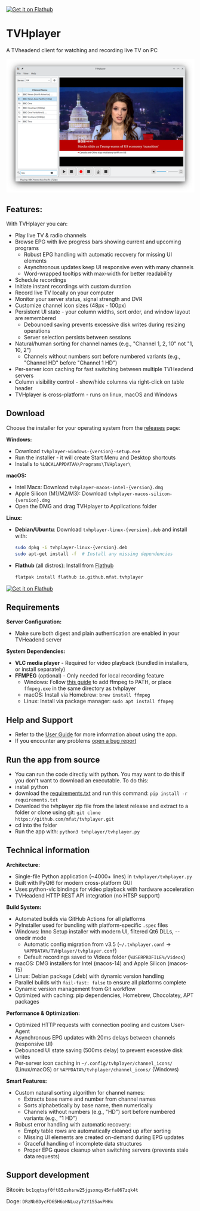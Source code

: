 
<a href='https://flathub.org/apps/io.github.mfat.tvhplayer'>
    <img width='240' alt='Get it on Flathub' src='https://flathub.org/api/badge?locale=en'/>
  </a>

# TVHplayer
A TVheadend client for watching and recording live TV on PC

![Screenshot_6](Screenshots/Screenshot_6.png)




## Features:

With TVHplayer you can:
- Play live TV & radio channels
- Browse EPG with live progress bars showing current and upcoming programs
  - Robust EPG handling with automatic recovery for missing UI elements
  - Asynchronous updates keep UI responsive even with many channels
  - Word-wrapped tooltips with max-width for better readability
- Schedule recordings
- Initiate instant recordings with custom duration
- Record live TV locally on your computer
- Monitor your server status, signal strength and DVR
- Customize channel icon sizes (48px - 100px)
- Persistent UI state - your column widths, sort order, and window layout are remembered
  - Debounced saving prevents excessive disk writes during resizing operations
  - Server selection persists between sessions
- Natural/human sorting for channel names (e.g., "Channel 1, 2, 10" not "1, 10, 2")
  - Channels without numbers sort before numbered variants (e.g., "Channel HD" before "Channel 1 HD")
- Per-server icon caching for fast switching between multiple TVHeadend servers
- Column visibility control - show/hide columns via right-click on table header
- TVHplayer is cross-platform - runs on linux, macOS and Windows

## Download

Choose the installer for your operating system from the [releases](https://github.com/mfat/tvhplayer/releases) page:

**Windows:**
- Download `tvhplayer-windows-{version}-setup.exe`
- Run the installer - it will create Start Menu and Desktop shortcuts
- Installs to `%LOCALAPPDATA%\Programs\TVHplayer\`

**macOS:**
- Intel Macs: Download `tvhplayer-macos-intel-{version}.dmg`
- Apple Silicon (M1/M2/M3): Download `tvhplayer-macos-silicon-{version}.dmg`
- Open the DMG and drag TVHplayer to Applications folder

**Linux:**
- **Debian/Ubuntu**: Download `tvhplayer-linux-{version}.deb` and install with:
  ```bash
  sudo dpkg -i tvhplayer-linux-{version}.deb
  sudo apt-get install -f  # Install any missing dependencies
  ```
- **Flathub** (all distros): Install from [Flathub](https://flathub.org/apps/io.github.mfat.tvhplayer)
  ```bash
  flatpak install flathub io.github.mfat.tvhplayer
  ```

<a href='https://flathub.org/apps/io.github.mfat.tvhplayer'>
    <img width='240' alt='Get it on Flathub' src='https://flathub.org/api/badge?locale=en'/>
  </a>


## Requirements

**Server Configuration:**
- Make sure both digest and plain authentication are enabled in your TVHeadend server

**System Dependencies:**
- **VLC media player** - Required for video playback (bundled in installers, or install separately)
- **FFMPEG** (optional) - Only needed for local recording feature
  - Windows: Follow [this guide](https://phoenixnap.com/kb/ffmpeg-windows) to add ffmpeg to PATH, or place `ffmpeg.exe` in the same directory as tvhplayer
  - macOS: Install via Homebrew: `brew install ffmpeg`
  - Linux: Install via package manager: `sudo apt install ffmpeg`
 
## Help and Support
- Refer to the [User Guide](https://github.com/mfat/tvhplayer/wiki/User-Guide) for more information about using the app. 
- If you encounter any problems [open a bug report](https://github.com/user/repository/issues/new)

## Run the app from source 
- You can run the code directly with python. You may want to do this if you don't want to download an executable.
To do this:
- install python
- download the [requirements.txt](https://github.com/mfat/tvhplayer/blob/main/requirements.txt) and run this command:
  `pip install -r requirements.txt`
- Download the tvhplayer zip file from the latest release and extract to a folder or clone using git:
  `git clone https://github.com/mfat/tvhplayer.git`
- cd into the folder
- Run the app with:
  `python3 tvhplayer/tvhplayer.py`

## Technical information

**Architecture:**
- Single-file Python application (~4000+ lines) in `tvhplayer/tvhplayer.py`
- Built with PyQt6 for modern cross-platform GUI
- Uses python-vlc bindings for video playback with hardware acceleration
- TVHeadend HTTP REST API integration (no HTSP support)

**Build System:**
- Automated builds via GitHub Actions for all platforms
- PyInstaller used for bundling with platform-specific `.spec` files
- Windows: Inno Setup installer with modern UI, filtered Qt6 DLLs, --onedir mode
  - Automatic config migration from v3.5 (`~/.tvhplayer.conf` → `%APPDATA%/TVHplayer/tvhplayer.conf`)
  - Default recordings saved to Videos folder (`%USERPROFILE%/Videos`)
- macOS: DMG installers for Intel (macos-14) and Apple Silicon (macos-15)
- Linux: Debian package (.deb) with dynamic version handling
- Parallel builds with `fail-fast: false` to ensure all platforms complete
- Dynamic version management from Git workflow
- Optimized with caching: pip dependencies, Homebrew, Chocolatey, APT packages

**Performance & Optimization:**
- Optimized HTTP requests with connection pooling and custom User-Agent
- Asynchronous EPG updates with 20ms delays between channels (responsive UI)
- Debounced UI state saving (500ms delay) to prevent excessive disk writes
- Per-server icon caching in `~/.config/tvhplayer/channel_icons/` (Linux/macOS) or `%APPDATA%/tvhplayer/channel_icons/` (Windows)

**Smart Features:**
- Custom natural sorting algorithm for channel names:
  - Extracts base name and number from channel names
  - Sorts alphabetically by base name, then numerically
  - Channels without numbers (e.g., "HD") sort before numbered variants (e.g., "1 HD")
- Robust error handling with automatic recovery:
  - Empty table rows are automatically cleaned up after sorting
  - Missing UI elements are created on-demand during EPG updates
  - Graceful handling of incomplete data structures
  - Proper EPG queue cleanup when switching servers (prevents stale data requests)
  
## Support development
Bitcoin: `bc1qqtsyf0ft85zshsnw25jgsxnqy45rfa867zqk4t`

Doge:  `DRzNb8DycFD65H6oHNLuzyTzY1S5avPHHx`
